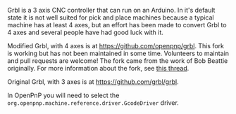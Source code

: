 Grbl is a 3 axis CNC controller that can run on an Arduino. In it's default state it is not well suited for pick and place machines because a typical machine has at least 4 axes, but an effort has been made to convert Grbl to 4 axes and several people have had good luck with it.

Modified Grbl, with 4 axes is at https://github.com/openpnp/grbl.
This fork is working but has not been maintained in some time. Volunteers to maintain and pull requests are welcome!
The fork came from the work of Bob Beattie originally. For more information about the fork, see [this thread](https://groups.google.com/forum/?utm_medium=email&utm_source=footer#!msg/openpnp/TytZRlD2_Gw/ruG_9M4u538J).

Original Grbl, with 3 axes is at https://github.com/grbl/grbl.

In OpenPnP you will need to select the `org.openpnp.machine.reference.driver.GcodeDriver` driver.

